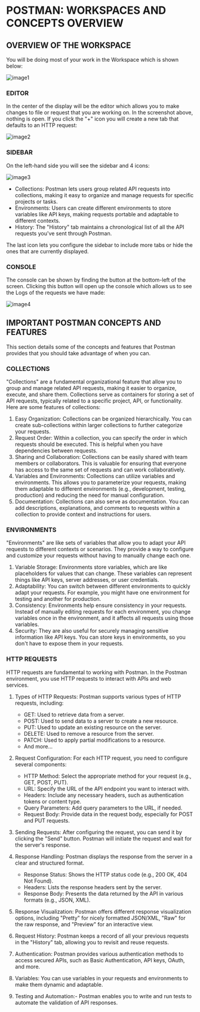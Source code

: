 # POSTMAN: WORKSPACES AND CONCEPTS OVERVIEW

## OVERVIEW OF THE WORKSPACE

You will be doing most of your work in the Workspace which is shown below:

![image1](https://github.com/rogers-obrien-rad/api-alchemy/assets/33231914/1df3421f-dc8d-4fad-a49f-b42a35ebebab)

### EDITOR

In the center of the display will be the editor which allows you to make changes to file or request that you are working on. In the screenshot above, nothing is open. If you click the "+" icon you will create a new tab that defaults to an HTTP request:

![image2](https://github.com/rogers-obrien-rad/api-alchemy/assets/33231914/bb27d12a-a8d4-4511-b161-7bb2f2ef9e8a)



### SIDEBAR

On the left-hand side you will see the sidebar and 4 icons:

![image3](https://github.com/rogers-obrien-rad/api-alchemy/assets/33231914/e6583e9c-4cb9-4dff-b35d-4805dbca51d4)


 * Collections: Postman lets users group related API requests into collections, making it easy to organize and manage requests for specific projects or tasks.
 * Environments: Users can create different environments to store variables like API keys, making requests portable and adaptable to different contexts.
 * History: The "History" tab maintains a chronological list of all the API requests you've sent through Postman.

The last icon lets you configure the sidebar to include more tabs or hide the ones that are currently displayed.


### CONSOLE

The console can be shown by finding the button at the bottom-left of the screen. Clicking this button will open up the console which allows us to see the Logs of the requests we have made:

![image4](https://github.com/rogers-obrien-rad/api-alchemy/assets/33231914/82529449-5129-4ded-9458-f4c27fbc7e51)


## IMPORTANT POSTMAN CONCEPTS AND FEATURES

This section details some of the concepts and features that Postman provides that you should take advantage of when you can.


### COLLECTIONS

"Collections" are a fundamental organizational feature that allow you to group and manage related API requests, making it easier to organize, execute, and share them. Collections serve as containers for storing a set of API requests, typically related to a specific project, API, or functionality. Here are some features of collections:

 1. Easy Organization: Collections can be organized hierarchically. You can create sub-collections within larger collections to further categorize your requests.
 2. Request Order: Within a collection, you can specify the order in which requests should be executed. This is helpful when you have dependencies between requests.
 3. Sharing and Collaboration: Collections can be easily shared with team members or collaborators. This is valuable for ensuring that everyone has access to the same set of requests and can work collaboratively.
 4. Variables and Environments: Collections can utilize variables and environments. This allows you to parameterize your requests, making them adaptable to different environments (e.g., development, testing, production) and reducing the need for manual configuration.
 5. Documentation: Collections can also serve as documentation. You can add descriptions, explanations, and comments to requests within a collection to provide context and instructions for users.


### ENVIRONMENTS

"Environments" are like sets of variables that allow you to adapt your API requests to different contexts or scenarios. They provide a way to configure and customize your requests without having to manually change each one.

 1. Variable Storage: Environments store variables, which are like placeholders for values that can change. These variables can represent things like API keys, server addresses, or user credentials.
 2. Adaptability: You can switch between different environments to quickly adapt your requests. For example, you might have one environment for testing and another for production.
 3. Consistency: Environments help ensure consistency in your requests. Instead of manually editing requests for each environment, you change variables once in the environment, and it affects all requests using those variables.
 4. Security: They are also useful for securely managing sensitive information like API keys. You can store keys in environments, so you don't have to expose them in your requests.

### HTTP REQUESTS

HTTP requests are fundamental to working with Postman. In the Postman environment, you use HTTP requests to interact with APIs and web services.

 1. Types of HTTP Requests: Postman supports various types of HTTP requests, including:
     * GET: Used to retrieve data from a server.
     * POST: Used to send data to a server to create a new resource.
     * PUT: Used to update an existing resource on the server.
     * DELETE: Used to remove a resource from the server.
     * PATCH: Used to apply partial modifications to a resource.
     * And more...

 2. Request Configuration: For each HTTP request, you need to configure several components:
     * HTTP Method: Select the appropriate method for your request (e.g., GET, POST, PUT).
     * URL: Specify the URL of the API endpoint you want to interact with.
     * Headers: Include any necessary headers, such as authentication tokens or content type.
     * Query Parameters: Add query parameters to the URL, if needed.
     * Request Body: Provide data in the request body, especially for POST and PUT requests.

 3. Sending Requests: After configuring the request, you can send it by clicking the "Send" button. Postman will initiate the request and wait for the server's response.
 4. Response Handling: Postman displays the response from the server in a clear and structured format.
     * Response Status: Shows the HTTP status code (e.g., 200 OK, 404 Not Found).
     * Headers: Lists the response headers sent by the server.
     * Response Body: Presents the data returned by the API in various formats (e.g., JSON, XML).

 5. Response Visualization: Postman offers different response visualization options, including "Pretty" for nicely formatted JSON/XML, "Raw" for the raw response, and "Preview" for an interactive view.
 6. Request History: Postman keeps a record of all your previous requests in the "History" tab, allowing you to revisit and reuse requests.
 7. Authentication: Postman provides various authentication methods to access secured APIs, such as Basic Authentication, API keys, OAuth, and more.
 8. Variables: You can use variables in your requests and environments to make them dynamic and adaptable.
 9. Testing and Automation:- Postman enables you to write and run tests to automate the validation of API responses.
